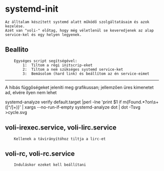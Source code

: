 # systemd-init
	Az álltalam készített systemd alatt működő szolgáltatásaim és azok kezelése.
	Azét van "voli-" előtag, hogy még véletlenül se keveredjenek az alap service-kel és egy helyen legyenek.

##	Beallito
		Egységes script segítségével: 
		    1:	Tiltom a régi initscrip-eket
		    2:	Tiltom a nem szükséges systemd service-ket
		    3:	Bemásolom (hard link) és beállítom az én service-eimet


---------------------------
A hibás függőségeket jeleníti meg grafikussan; jellemzően üres kimenetet ad, elvére ilyen nem lehet

systemd-analyze verify default.target |perl -lne 'print $1 if m{Found.*?on\s+([^/]+)}' | xargs --no-run-if-empty systemd-analyze dot | dot -Tsvg >cycle.svg


##	voli-irexec.service, voli-lirc.service
		Kellenek a távirányítóhoz tiltja a lirc-et

##	voli-rc, voli-rc.service
		Induláskor ezeket kell beállítani
